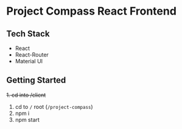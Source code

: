 # Project Compass React Frontend

## Tech Stack
* React
* React-Router
* Material UI

## Getting Started
~~1. cd into /client~~
1. cd to `/` root (`/project-compass`)
2. npm i
3. npm start

